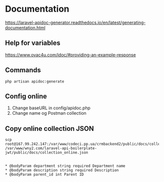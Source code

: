 # Documentation
https://laravel-apidoc-generator.readthedocs.io/en/latest/generating-documentation.html

## Help for variables
https://www.ovac4u.com/idoc/#providing-an-example-response

## Commands
````
php artisan apidoc:generate
````
## Config online
1. Change baseURL in config/apidoc.php
2. Change name og Postman collection

## Copy online collection JSON
````
scp root@167.99.242.147:/var/www/codeci.pp.ua/crmbackend2/public/docs/collection.json /var/www/wny2.com/laravel-api-boilerplate-jwt/public/docs/collection_online.json
````

##
````
* @bodyParam department string required Department name
* @bodyParam description string required Description
* @bodyParam parent_id int Parent ID
````
